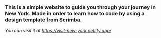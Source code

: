 ### This is a simple website to guide you through your journey in New York. Made in order to learn how to code by using a design template from Scrimba.
*You can visit it at https://visit-new-york.netlify.app/*
